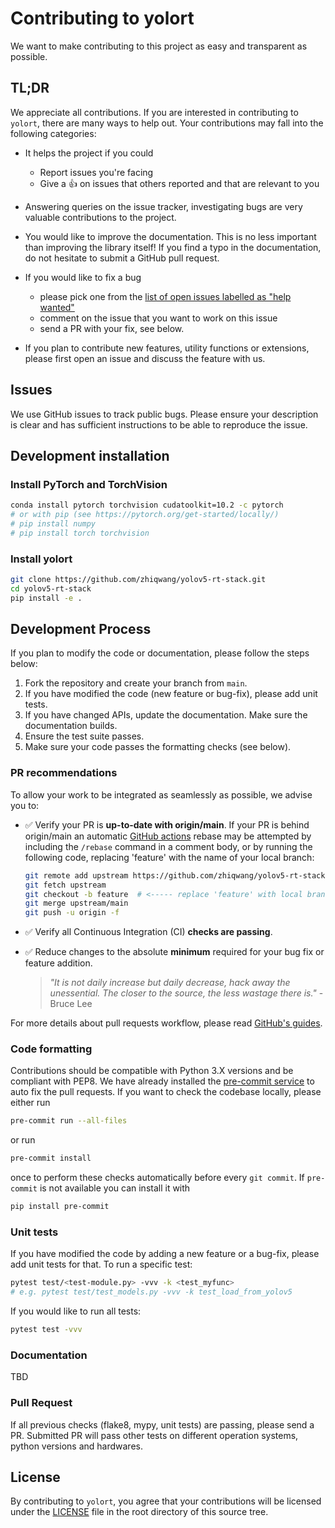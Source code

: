 # Contributing to yolort

We want to make contributing to this project as easy and transparent as possible.

## TL;DR

We appreciate all contributions. If you are interested in contributing to `yolort`, there are many ways to help out. Your contributions may fall into the following categories:

- It helps the project if you could

  - Report issues you're facing
  - Give a :+1: on issues that others reported and that are relevant to you

- Answering queries on the issue tracker, investigating bugs are very valuable contributions to the project.

- You would like to improve the documentation. This is no less important than improving the library itself! If you find a typo in the documentation, do not hesitate to submit a GitHub pull request.

- If you would like to fix a bug

  - please pick one from the [list of open issues labelled as "help wanted"](https://github.com/zhiqwang/yolov5-rt-stack/issues?q=is%3Aopen+is%3Aissue+label%3A%22help+wanted%22)
  - comment on the issue that you want to work on this issue
  - send a PR with your fix, see below.

- If you plan to contribute new features, utility functions or extensions, please first open an issue and discuss the feature with us.

## Issues

We use GitHub issues to track public bugs. Please ensure your description is clear and has sufficient instructions to be able to reproduce the issue.

## Development installation

### Install PyTorch and TorchVision

```bash
conda install pytorch torchvision cudatoolkit=10.2 -c pytorch
# or with pip (see https://pytorch.org/get-started/locally/)
# pip install numpy
# pip install torch torchvision
```

### Install yolort

```bash
git clone https://github.com/zhiqwang/yolov5-rt-stack.git
cd yolov5-rt-stack
pip install -e .
```

## Development Process

If you plan to modify the code or documentation, please follow the steps below:

1. Fork the repository and create your branch from `main`.
1. If you have modified the code (new feature or bug-fix), please add unit tests.
1. If you have changed APIs, update the documentation. Make sure the documentation builds.
1. Ensure the test suite passes.
1. Make sure your code passes the formatting checks (see below).

### PR recommendations

To allow your work to be integrated as seamlessly as possible, we advise you to:

- :white_check_mark: Verify your PR is **up-to-date with origin/main**. If your PR is behind origin/main an automatic [GitHub actions](.github/workflows/rebase.yml) rebase may be attempted by including the `/rebase` command in a comment body, or by running the following code, replacing 'feature' with the name of your local branch:

  ```bash
  git remote add upstream https://github.com/zhiqwang/yolov5-rt-stack.git
  git fetch upstream
  git checkout -b feature  # <----- replace 'feature' with local branch name
  git merge upstream/main
  git push -u origin -f
  ```

- :white_check_mark: Verify all Continuous Integration (CI) **checks are passing**.
- :white_check_mark: Reduce changes to the absolute **minimum** required for your bug fix or feature addition.
  > _"It is not daily increase but daily decrease, hack away the unessential. The closer to the source, the less wastage there is."_  -Bruce Lee

For more details about pull requests workflow, please read [GitHub's guides](https://docs.github.com/en/github/collaborating-with-issues-and-pull-requests/creating-a-pull-request).

### Code formatting

Contributions should be compatible with Python 3.X versions and be compliant with PEP8. We have already installed the [pre-commit service](https://github.com/apps/pre-commit-ci) to auto fix the pull requests. If you want to check the codebase locally, please either run

```bash
pre-commit run --all-files
```

or run

```bash
pre-commit install
```

once to perform these checks automatically before every `git commit`. If `pre-commit` is not available you can install it with

```bash
pip install pre-commit
```

### Unit tests

If you have modified the code by adding a new feature or a bug-fix, please add unit tests for that. To run a specific test:

```bash
pytest test/<test-module.py> -vvv -k <test_myfunc>
# e.g. pytest test/test_models.py -vvv -k test_load_from_yolov5
```

If you would like to run all tests:

```bash
pytest test -vvv
```

### Documentation

TBD

### Pull Request

If all previous checks (flake8, mypy, unit tests) are passing, please send a PR. Submitted PR will pass other tests on different operation systems, python versions and hardwares.

## License

By contributing to `yolort`, you agree that your contributions will be licensed under the [LICENSE](LICENSE) file in the root directory of this source tree.
